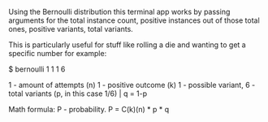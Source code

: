 Using the Bernoulli distribution this terminal app works by passing
arguments for the total instance count, positive instances out of those
total ones, positive variants, total variants.

This is particularly useful for stuff like rolling a die and wanting
to get a specific number for example:

$ bernoulli 1 1 1 6 

1 - amount of attempts (n)
1 - positive outcome (k)
1 - possible variant, 6 - total variants (p, in this case 1/6) | q = 1-p

Math formula:
P - probability.
P = C(k)(n) * p * q
